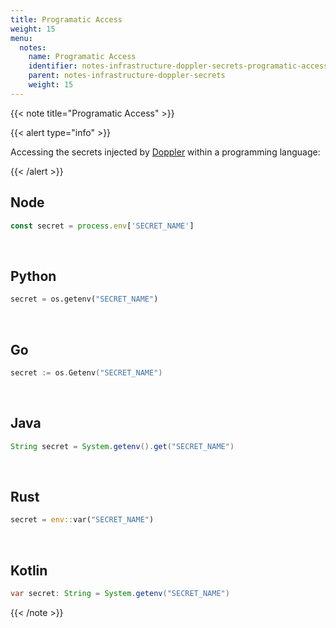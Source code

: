```yaml
---
title: Programatic Access
weight: 15
menu:
  notes:
    name: Programatic Access
    identifier: notes-infrastructure-doppler-secrets-programatic-access
    parent: notes-infrastructure-doppler-secrets
    weight: 15
---
```


{{< note title="Programatic Access" >}}

{{< alert type="info" >}}

Accessing the secrets injected by <a href="https://www.doppler.com" target="_blank">Doppler</a> within a programming language:

{{< /alert >}}

## Node

```javascript
const secret = process.env['SECRET_NAME']
```

<br />

## Python

```python
secret = os.getenv("SECRET_NAME")
```

<br />

## Go

```go
secret := os.Getenv("SECRET_NAME")
```

<br />

## Java

```java
String secret = System.getenv().get("SECRET_NAME")
```

<br />

## Rust

```rust
secret = env::var("SECRET_NAME")
```

<br />

## Kotlin

```java
var secret: String = System.getenv("SECRET_NAME")
```

{{< /note >}}
